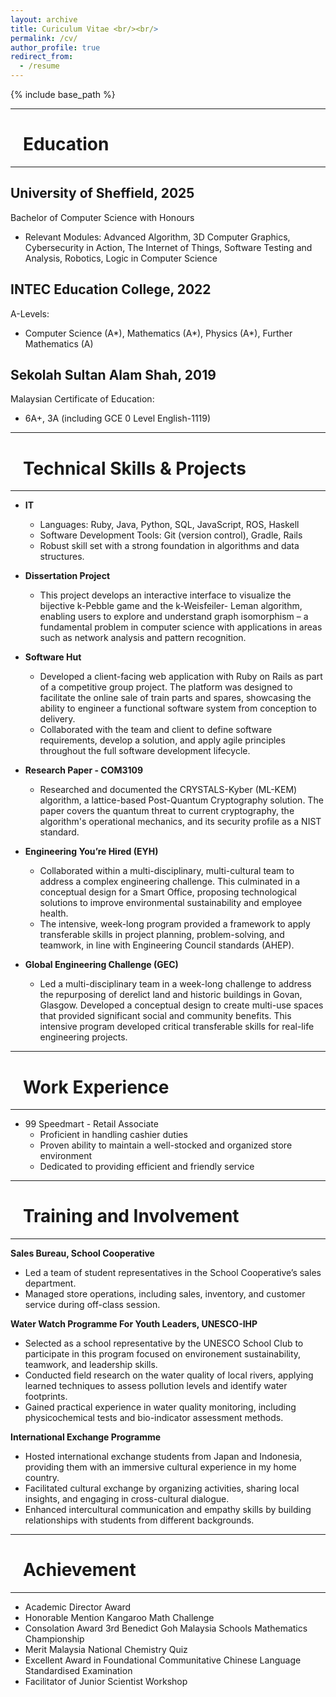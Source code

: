 ```yaml
---
layout: archive
title: Curiculum Vitae <br/><br/>
permalink: /cv/
author_profile: true
redirect_from:
  - /resume
---
```


{% include base_path %}

---
# &nbsp;&nbsp;&nbsp;Education
---
## University of Sheffield, 2025
Bachelor of Computer Science with Honours 
* Relevant Modules: Advanced Algorithm, 3D Computer Graphics, Cybersecurity in
Action, The Internet of Things, Software Testing and Analysis, Robotics, Logic in
Computer Science

## INTEC Education College, 2022
A-Levels: 
* Computer Science (A\*), Mathematics (A\*), Physics (A\*), Further Mathematics
(A)

## Sekolah Sultan Alam Shah, 2019
Malaysian Certificate of Education: 
* 6A+, 3A (including GCE 0 Level English-1119)

---
# &nbsp;&nbsp;&nbsp;Technical Skills & Projects
---

* **IT**
  * Languages: Ruby, Java, Python, SQL, JavaScript, ROS, Haskell
  * Software Development Tools: Git (version control), Gradle, Rails
  * Robust skill set with a strong foundation in algorithms and data structures.

* **Dissertation Project**
  * This project develops an interactive interface to visualize the bijective k-Pebble game and the k-Weisfeiler-
Leman algorithm, enabling users to explore and understand graph isomorphism – a fundamental problem
in computer science with applications in areas such as network analysis and pattern recognition.

* **Software Hut**
  * Developed a client-facing web application with Ruby on Rails as part of a competitive group project. The platform was designed to facilitate the online sale of train parts and spares, showcasing the ability to engineer a functional software system from conception to delivery.
  * Collaborated with the team and client to define software requirements, develop a solution, and apply agile principles throughout the full software development lifecycle.

* **Research Paper - COM3109**
  * Researched and documented the CRYSTALS-Kyber (ML-KEM) algorithm, a lattice-based Post-Quantum Cryptography solution. The paper covers the quantum threat to current cryptography, the algorithm's operational mechanics, and its security profile as a NIST standard.

* **Engineering You’re Hired (EYH)**
  * Collaborated within a multi-disciplinary, multi-cultural team to address a complex engineering challenge. This culminated in a conceptual design for a Smart Office, proposing technological solutions to improve environmental sustainability and employee health.
  * The intensive, week-long program provided a framework to apply transferable skills in project planning, problem-solving, and teamwork, in line with Engineering Council standards (AHEP).

* **Global Engineering Challenge (GEC)**
  * Led a multi-disciplinary team in a week-long challenge to address the repurposing of derelict land and historic buildings in Govan, Glasgow. Developed a conceptual design to create multi-use spaces that provided significant social and community benefits. This intensive program developed critical transferable skills for real-life engineering projects.

---
# &nbsp;&nbsp;&nbsp;Work Experience
---

* 99 Speedmart - Retail Associate
  * Proficient in handling cashier duties
  * Proven ability to maintain a well-stocked and organized store environment
  * Dedicated to providing efficient and friendly service

---
# &nbsp;&nbsp;&nbsp;Training and Involvement
---

**Sales Bureau, School Cooperative**
  * Led a team of student representatives in the School Cooperative’s sales department.
  * Managed store operations, including sales, inventory, and customer service during off-class session.

**Water Watch Programme For Youth Leaders, UNESCO-IHP**
* Selected as a school representative by the UNESCO School Club to participate in this program focused on
environement sustainability, teamwork, and leadership skills.
* Conducted field research on the water quality of local rivers, applying learned techniques to assess pollution
levels and identify water footprints.
* Gained practical experience in water quality monitoring, including physicochemical tests and bio-indicator
assessment methods.

**International Exchange Programme**
* Hosted international exchange students from Japan and Indonesia, providing them with an immersive cultural
experience in my home country.
* Facilitated cultural exchange by organizing activities, sharing local insights, and engaging in cross-cultural
dialogue.
* Enhanced intercultural communication and empathy skills by building relationships with students from
different backgrounds.

---
# &nbsp;&nbsp;&nbsp;Achievement
---
* Academic Director Award
* Honorable Mention Kangaroo Math Challenge
* Consolation Award 3rd Benedict Goh Malaysia Schools Mathematics Championship
* Merit Malaysia National Chemistry Quiz
* Excellent Award in Foundational Communitative Chinese Language Standardised Examination
* Facilitator of Junior Scientist Workshop

<!--
---
# &nbsp;&nbsp;&nbsp;Talks
---

  <ul>{% for post in site.talks reversed %}
    {% include archive-single-talk-cv.html  %}
  {% endfor %}</ul>

-->

